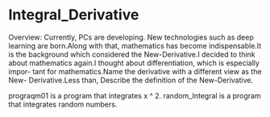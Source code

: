 # Integral_Derivative

Overview: Currently, PCs are developing. New technologies such as deep learning are born.Along with that, mathematics has become indispensable.It is the background which considered the New-Derivative.I decided to think about mathematics again.I thought about differentiation, which is especially impor- tant for mathematics.Name the derivative with a different view as the New- Derivative.Less than, Describe the definition of the New-Derivative.

prograqm01 is a program that integrates x ^ 2.
random_Integral is a program that integrates random numbers.
